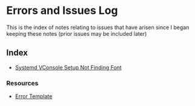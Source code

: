 # Errors and Issues Log 

This is the index of notes relating to issues that have arisen since I began keeping these notes (prior issues may be included later)


## Index 

- [Systemd VConsole Setup Not Finding Font](./systemd-vconsole-setup-font.md.md)

### Resources 
- [Error Template](./template.md)